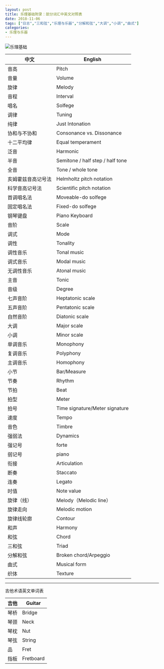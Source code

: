 ```yaml
---
layout: post
title: 乐理基础附录：部分词汇中英文对照表
date: 2018-11-06
tags: ["日志","三和弦","乐理与乐器","分解和弦","大调","小调","曲式"]
categories:
- 乐理与乐器
---
```


<style>
    table {
        margin:auto;
        }
</style>

![乐理基础](theory_30.png)

<table>
<thead>
<tr>
  <th>中文</th>
  <th>English</th>
</tr>
</thead>
<tbody>
<tr>
  <td>音高</td>
  <td>Pitch</td>
</tr>
<tr>
  <td>音量</td>
  <td>Volume</td>
</tr>
<tr>
  <td>旋律</td>
  <td>Melody</td>
</tr>
<tr>
  <td>音程</td>
  <td>Interval</td>
</tr>
<tr>
  <td>唱名</td>
  <td>Solfege</td>
</tr>
<tr>
  <td>调律</td>
  <td>Tuning</td>
</tr>
<tr>
  <td>纯律</td>
  <td>Just Intonation</td>
</tr>
<tr>
  <td>协和与不协和</td>
  <td>Consonance vs. Dissonance</td>
</tr>
<tr>
  <td>十二平均律</td>
  <td>Equal temperament</td>
</tr>
<tr>
  <td>泛音</td>
  <td>Harmonic</td>
</tr>
<tr>
  <td>半音</td>
  <td>Semitone / half step / half tone</td>
</tr>
<tr>
  <td>全音</td>
  <td>Tone / whole tone</td>
</tr>
<tr>
  <td>亥姆霍兹音高记号法</td>
  <td>Helmholtz pitch notation</td>
</tr>
<tr>
  <td>科学音高记号法</td>
  <td>Scientific pitch notation</td>
</tr>
<tr>
  <td>首调唱名法</td>
  <td>Moveable-do solfege</td>
</tr>
<tr>
  <td>固定唱名法</td>
  <td>Fixed-do solfege</td>
</tr>
<tr>
  <td>钢琴键盘</td>
  <td>Piano Keyboard</td>
</tr>
<tr>
  <td>音阶</td>
  <td>Scale</td>
</tr>
<tr>
  <td>调式</td>
  <td>Mode</td>
</tr>
<tr>
  <td>调性</td>
  <td>Tonality</td>
</tr>
<tr>
  <td>调性音乐</td>
  <td>Tonal music</td>
</tr>
<tr>
  <td>调式音乐</td>
  <td>Modal music</td>
</tr>
<tr>
  <td>无调性音乐</td>
  <td>Atonal music</td>
</tr>
<tr>
  <td>主音</td>
  <td>Tonic</td>
</tr>
<tr>
  <td>音级</td>
  <td>Degree</td>
</tr>
<tr>
  <td>七声音阶</td>
  <td>Heptatonic scale</td>
</tr>
<tr>
  <td>五声音阶</td>
  <td>Pentatonic scale</td>
</tr>
<tr>
  <td>自然音阶</td>
  <td>Diatonic scale</td>
</tr>
<tr>
  <td>大调</td>
  <td>Major scale</td>
</tr>
<tr>
  <td>小调</td>
  <td>Minor scale</td>
</tr>
<tr>
  <td>单调音乐</td>
  <td>Monophony</td>
</tr>
<tr>
  <td>复调音乐</td>
  <td>Polyphony</td>
</tr>
<tr>
  <td>主调音乐</td>
  <td>Homophony</td>
</tr>
<tr>
  <td>小节</td>
  <td>Bar/Measure</td>
</tr>
<tr>
  <td>节奏</td>
  <td>Rhythm</td>
</tr>
<tr>
  <td>节拍</td>
  <td>Beat</td>
</tr>
<tr>
  <td>拍型</td>
  <td>Meter</td>
</tr>
<tr>
  <td>拍号</td>
  <td>Time signature/Meter signature</td>
</tr>
<tr>
  <td>速度</td>
  <td>Tempo</td>
</tr>
<tr>
  <td>音色</td>
  <td>Timbre</td>
</tr>
<tr>
  <td>强弱法</td>
  <td>Dynamics</td>
</tr>
<tr>
  <td>强记号</td>
  <td>forte</td>
</tr>
<tr>
  <td>弱记号</td>
  <td>piano</td>
</tr>
<tr>
  <td>衔接</td>
  <td>Articulation</td>
</tr>
<tr>
  <td>断奏</td>
  <td>Staccato</td>
</tr>
<tr>
  <td>连奏</td>
  <td>Legato</td>
</tr>
<tr>
  <td>时值</td>
  <td>Note value</td>
</tr>
<tr>
  <td>旋律（线）</td>
  <td>Melody（Melodic line）</td>
</tr>
<tr>
  <td>旋律走向</td>
  <td>Melodic motion</td>
</tr>
<tr>
  <td>旋律线轮廓</td>
  <td>Contour</td>
</tr>
<tr>
  <td>和声</td>
  <td>Harmony</td>
</tr>
<tr>
  <td>和弦</td>
  <td>Chord</td>
</tr>
<tr>
  <td>三和弦</td>
  <td>Triad</td>
</tr>
<tr>
  <td>分解和弦</td>
  <td>Broken chord/Arpeggio</td>
</tr>
<tr>
  <td>曲式</td>
  <td>Musical form</td>
</tr>
<tr>
  <td>织体</td>
  <td>Texture</td>
</tr>
</tbody>
</table>

* * *

吉他术语英文单词表

<table>
<thead>
<tr>
  <th>吉他</th>
  <th>Guitar</th>
</tr>
</thead>
<tbody>
<tr>
  <td>琴桥</td>
  <td>Bridge</td>
</tr>
<tr>
  <td>琴颈</td>
  <td>Neck</td>
</tr>
<tr>
  <td>琴枕</td>
  <td>Nut</td>
</tr>
<tr>
  <td>琴弦</td>
  <td>String</td>
</tr>
<tr>
  <td>品</td>
  <td>Fret</td>
</tr>
<tr>
  <td>指板</td>
  <td>Fretboard</td>
</tr>
</tbody>
</table>